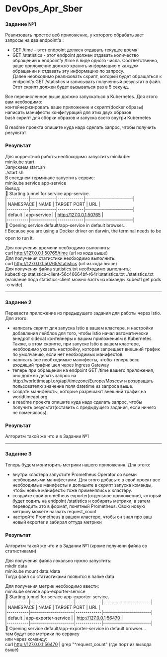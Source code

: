 # DevOps_Apr_Sber

### Задание №1  
Реализовать простое веб приложение, у которого обрабатывает запросы на два endpoint’а :   
* GET /time - этот endpoint должен отдавать текущее время  
* GET /statistics - этот endpoint должен отдавать количество обращений к endpoint’у /time в виде одного числа. Соответственно, ваше приложение должно хранить информацию о каждом обращении и отдавать эту информацию по запросу.   
Далее необходимо реализовать скрипт, который будет обращаться к endpoint’у GET /statistics и записывать полученный результат в файл. Этот скрипт должен будет вызываться раз в 5 секунд.  

Все перечисленное выше должно запускаться в Kubernetes. Для этого вам необходимо:   
контейнеризировать ваше приложение и скрипт(docker образы)  
написать манифесты конфигураций для этих двух образов  
bash скрипт для сборки образов и запуска всего внутри Kubernetes  

В readme проекта опишите куда надо сделать запрос, чтобы получить результат  

### Результат  
Для корректной работы необоходимо запустить minikube:  
minikube start   
Запускаем start.sh  
./start.sh  
В соседнем терминале запустить сервис:  
minikube service app-service  
Вывод:  
🏃  Starting tunnel for service app-service.  
|-----------|-------------|-------------|------------------------|  
| NAMESPACE |    NAME     | TARGET PORT |          URL           |  
|-----------|-------------|-------------|------------------------|  
| default   | app-service |             | http://127.0.0.1:50765 |  
|-----------|-------------|-------------|------------------------|  
🎉  Opening service default/app-service in default browser...  
❗  Because you are using a Docker driver on darwin, the terminal needs to be open to run it.   

Для получения времени необходимо выполнить:  
curl http://127.0.0.1:50765/time  (url из кода выше)   
Для получения статистики необходимо выполнить:  
curl http://127.0.0.1:50765/statistics  (url из кода выше)   
Для получения файла statistics.txt необходимо выполнить:  
kubectl cp statistics-client-56c46664bf-r64rl:statistics.txt ./statistics.txt (название пода statistics-client можно взять из команды kubectl get pods -o wide)  

--------------------------------------------------------------------------------------------------------------------------------------------------------------
### Задание 2

Перевести приложение из предыдущего задания для работы через Istio. Для этого:  
* написать скрипт для запуска Istio в вашем кластере, и настройки добавления лейблов для того, чтобы Istio начал автоматически внедрят sidecat контейнеры к вашим приложениям в Kubernetes. Также, в этом скрипте, при запуске Istio в вашем кластере, необходимо указать настройку, которая запрещает внешний трафик по умолчанию, если нет необходимых манифестов.  
* написать все необходимые манифесты, чтобы теперь весь входящий трафик шел через Ingress Gateway  
* теперь при обращении на endpoint GET /time вашего приложения, оно должно делать запрос на http://worldtimeapi.org/api/timezone/Europe/Moscow и возвращать пользователю значение поля datetime из запроса выше.  
* создать манифейсты, которые разрешают внешний трафик на worldtimeapi.org  
* в readme проекта опишите куда надо сделать запрос, чтобы получить результат(оставить с предыдущего задания, если ничего не поменялось).

### Результат  
Алгоритм такой же что и в Задании №1  


--------------------------------------------------------------------------------------------------------------------------------------------------------------
### Задание 3  

Теперь будем мониторить метрики нашего приложения. Для этого:   
* внутри кластера запустите Prometheus Operator со всеми необходимыми манифестами. Для этого добавьте в свой проект все необходимые манифесты и допишите в  скрипт запуска команды, чтобы новые манифесты тоже применялись к кластеру.  
* создайте свой prometheus exporter(отдельное приложение), который будет ходить на endpoint /statistics и собирать метрики, а затем переводить это в формат, понятный Prometheus. Свою новую метрику можете назвать request_count  
* настройте Prometheus в вашем кластере, чтобы он знал про ваш новый exporter и забирал оттуда метрики  

### Результат  
Алгоритм такой же что и в Задании №1  (кроме получени файла со статистиками)  

Для получения файла локально нужно запустить:  
mkdir data  
minikube mount data:/data  
Тогда файл со статистиками появится в папке data  

Для получения метрик необходимо ввести:  
minikube service app-exporter-service  
🏃  Starting tunnel for service app-exporter-service.  
|-----------|----------------------|-------------|------------------------|  
| NAMESPACE |         NAME         | TARGET PORT |          URL           |  
|-----------|----------------------|-------------|------------------------|  
| default   | app-exporter-service |             | http://127.0.0.1:56470 |  
|-----------|----------------------|-------------|------------------------|  
🎉  Opening service default/app-exporter-service in default browser...    
там будут все метрики по сервису  
или через команду:  
curl http://127.0.0.1:56470 | grep "^request_count" (где порт из вывода выше)
